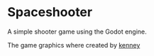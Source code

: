 # Spaceshooter

A simple shooter game using the Godot engine.

The game graphics where created by [kenney](https://www.kenney.nl)
